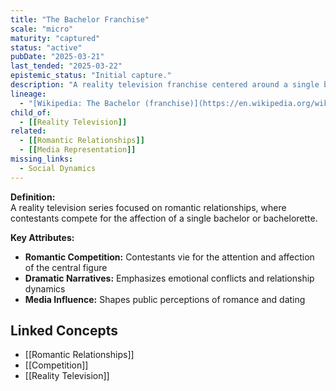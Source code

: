 ```yaml
---
title: "The Bachelor Franchise"
scale: "micro"
maturity: "captured"
status: "active"
pubDate: "2025-03-21"
last_tended: "2025-03-22"
epistemic_status: "Initial capture."
description: "A reality television franchise centered around a single bachelor or bachelorette who dates multiple contestants, ultimately choosing one to propose to."
lineage:
  - "[Wikipedia: The Bachelor (franchise)](https://en.wikipedia.org/wiki/The_Bachelor_(franchise))"
child_of:
  - [[Reality Television]]
related:
  - [[Romantic Relationships]]
  - [[Media Representation]]
missing_links:
  - Social Dynamics
---
```

**Definition:**  
A reality television series focused on romantic relationships, where contestants compete for the affection of a single bachelor or bachelorette.

**Key Attributes:**  
- **Romantic Competition:** Contestants vie for the attention and affection of the central figure  
- **Dramatic Narratives:** Emphasizes emotional conflicts and relationship dynamics  
- **Media Influence:** Shapes public perceptions of romance and dating

## Linked Concepts
- [[Romantic Relationships]]
- [[Competition]]
- [[Reality Television]]
